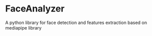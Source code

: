 # FaceAnalyzer
A python library for face detection and features extraction based on mediapipe library
